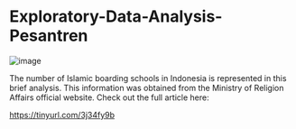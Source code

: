 # Exploratory-Data-Analysis-Pesantren

![image](https://user-images.githubusercontent.com/70124491/143401534-df2e5ff0-aafc-4db7-97f1-2377351f48e5.png)

The number of Islamic boarding schools in Indonesia is represented in this brief analysis.
This information was obtained from the Ministry of Religion Affairs official website.
Check out the full article here:

https://tinyurl.com/3j34fy9b
